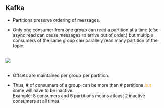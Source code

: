 ## Kafka

- Partitions preserve ordering of messages.

- Only one consumer from one group can read a partition at a time (else async read can cause messages to arrive out of order.) but multiple consumers of the same group can parallely read many partition of the topic. <br>
<br>

<img src="/Users/rajat_mac/Documents/SomethingNewDaily/images/kafka.png">
<br>
<br>

- Offsets are maintained per group per partition. 

- Thus, # of consumers of a group can be more than # partitions <font color="orange">but</font> some will have to be inactive. <br>
Example: 8 consumers and 6 partitions means atleast 2 inactive consumers at all times.  


